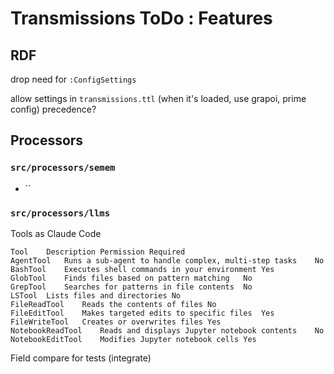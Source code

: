 # Transmissions ToDo : Features

## RDF

drop need for `:ConfigSettings`

allow settings in `transmissions.ttl`
(when it's loaded, use grapoi, prime config)
precedence?

## Processors

### `src/processors/semem`

* ``

### `src/processors/llms`


Tools as Claude Code
```
Tool	Description	Permission Required
AgentTool	Runs a sub-agent to handle complex, multi-step tasks	No
BashTool	Executes shell commands in your environment	Yes
GlobTool	Finds files based on pattern matching	No
GrepTool	Searches for patterns in file contents	No
LSTool	Lists files and directories	No
FileReadTool	Reads the contents of files	No
FileEditTool	Makes targeted edits to specific files	Yes
FileWriteTool	Creates or overwrites files	Yes
NotebookReadTool	Reads and displays Jupyter notebook contents	No
NotebookEditTool	Modifies Jupyter notebook cells	Yes
```

Field compare for tests (integrate)
